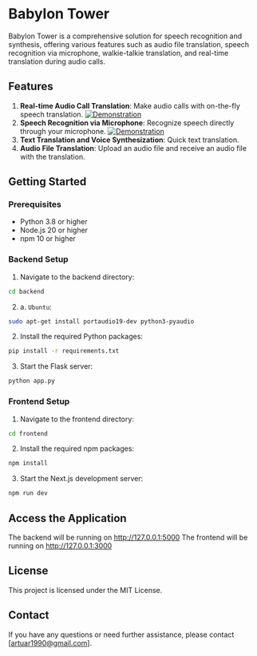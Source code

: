# Babylon Tower

Babylon Tower is a comprehensive solution for speech recognition and synthesis, offering various features such as audio file translation, speech recognition via microphone, walkie-talkie translation, and real-time translation during audio calls.

## Features

1. **Real-time Audio Call Translation**: Make audio calls with on-the-fly speech translation.
   [![Demonstration](https://img.youtube.com/vi/RKr3HJreB_k/0.jpg)](https://youtu.be/RKr3HJreB_k)
2. **Speech Recognition via Microphone**: Recognize speech directly through your microphone.
   [![Demonstration](https://img.youtube.com/vi/k10OfURP-Fc/0.jpg)](https://youtu.be/k10OfURP-Fc)
3. **Text Translation and Voice Synthesization**: Quick text translation.
4. **Audio File Translation**: Upload an audio file and receive an audio file with the translation.



## Getting Started

### Prerequisites

- Python 3.8 or higher
- Node.js 20 or higher
- npm 10 or higher

### Backend Setup

1. Navigate to the backend directory:

```sh
cd backend
```

2. a. `Ubuntu`:  
```sh
sudo apt-get install portaudio19-dev python3-pyaudio
```
2. Install the required Python packages:

```sh
pip install -r requirements.txt
```

3. Start the Flask server:

```sh
python app.py
```

### Frontend Setup

1. Navigate to the frontend directory:

```sh
cd frontend
```

2. Install the required npm packages:

```sh
npm install
```

3. Start the Next.js development server:

```sh
npm run dev
```

## Access the Application
The backend will be running on http://127.0.0.1:5000
The frontend will be running on http://127.0.0.1:3000

## License
This project is licensed under the MIT License.

## Contact
If you have any questions or need further assistance, please contact [artuar1990@gmail.com].